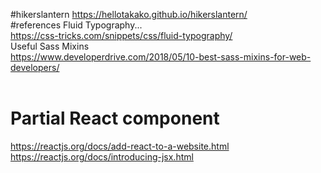 #hikerslantern
https://hellotakako.github.io/hikerslantern/
<br>
#references
Fluid Typography...<br>
https://css-tricks.com/snippets/css/fluid-typography/ <br>
Useful Sass Mixins<br>
https://www.developerdrive.com/2018/05/10-best-sass-mixins-for-web-developers/ <br>
<br>

# Partial React component
https://reactjs.org/docs/add-react-to-a-website.html <br>
https://reactjs.org/docs/introducing-jsx.html
